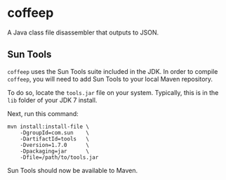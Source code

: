 # coffeep

A Java class file disassembler that outputs to JSON.

## Sun Tools

`coffeep` uses the Sun Tools suite included in the JDK. In order to compile `coffeep`, you will need to add Sun Tools
to your local Maven repository.

To do so, locate the `tools.jar` file on your system. Typically, this is in the `lib` folder of your JDK 7 install.

Next, run this command:

```
mvn install:install-file \
    -DgroupId=com.sun    \
    -DartifactId=tools   \
    -Dversion=1.7.0      \
    -Dpackaging=jar      \
    -Dfile=/path/to/tools.jar
```

Sun Tools should now be available to Maven.
